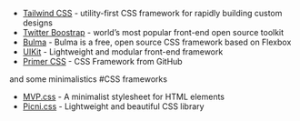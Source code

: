 * [Tailwind CSS](https://tailwindcss.com/) - utility-first CSS framework for rapidly building custom designs
* [Twitter Boostrap](https://getbootstrap.com/) - world’s most popular front-end open source toolkit
* [Bulma](https://bulma.io/) - Bulma is a free, open source CSS framework based on Flexbox
* [UIKit](https://getuikit.com/) - Lightweight and modular front-end framework
* [Primer CSS](https://primer.style/css/) - CSS Framework from GitHub

and some minimalistics #CSS  frameworks

* [MVP.css](https://andybrewer.github.io/mvp/) - A minimalist stylesheet for HTML elements
* [Picni.css](https://picnicss.com/) - Lightweight and beautiful CSS library